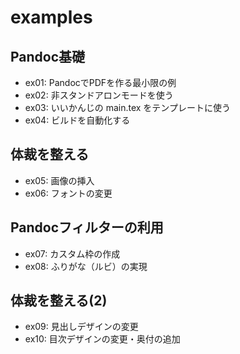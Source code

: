# examples

## Pandoc基礎

- ex01: PandocでPDFを作る最小限の例
- ex02: 非スタンドアロンモードを使う
- ex03: いいかんじの main.tex をテンプレートに使う
- ex04: ビルドを自動化する

## 体裁を整える
- ex05: 画像の挿入
- ex06: フォントの変更

## Pandocフィルターの利用
- ex07: カスタム枠の作成
- ex08: ふりがな（ルビ）の実現

## 体裁を整える(2)
- ex09: 見出しデザインの変更
- ex10: 目次デザインの変更・奥付の追加
